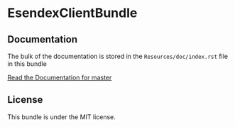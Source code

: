EsendexClientBundle
===================

Documentation
-------------

The bulk of the documentation is stored in the `Resources/doc/index.rst`
file in this bundle

[Read the Documentation for master](Resources/doc/index.rst)

License
-------

This bundle is under the MIT license.
